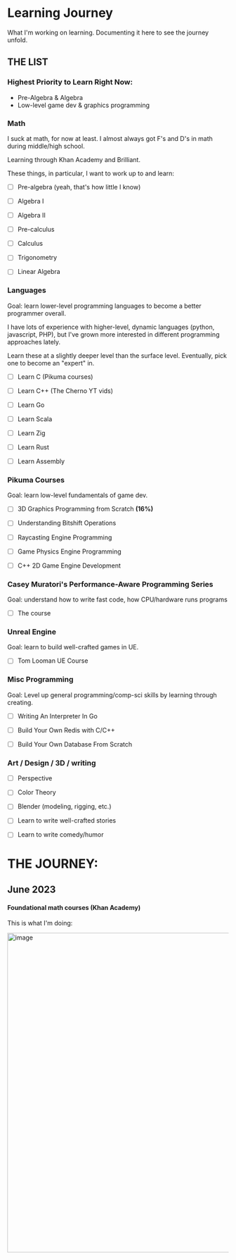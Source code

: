 # Learning Journey

What I'm working on learning. Documenting it here to see the journey unfold. 


## THE LIST


### Highest Priority to Learn Right Now:
- Pre-Algebra & Algebra
- Low-level game dev & graphics programming


### Math

I suck at math, for now at least. I almost always got F's and D's in math during middle/high school. 

Learning through Khan Academy and Brilliant.

These things, in particular, I want to work up to and learn:

- [ ] Pre-algebra (yeah, that's how little I know)
- [ ] Algebra I
- [ ] Algebra II
- [ ] Pre-calculus
- [ ] Calculus
- [ ] Trigonometry
- [ ] Linear Algebra


### Languages

Goal: learn lower-level programming languages to become a better programmer overall. 

I have lots of experience with higher-level, dynamic languages (python, javascript, PHP), but I've grown more interested in different programming approaches lately. 

Learn these at a slightly deeper level than the surface level. Eventually, pick one to become an "expert" in. 

- [ ] Learn C (Pikuma courses)
- [ ] Learn C++ (The Cherno YT vids)
- [ ] Learn Go 
- [ ] Learn Scala
- [ ] Learn Zig
- [ ] Learn Rust
- [ ] Learn Assembly


### Pikuma Courses 

Goal: learn low-level fundamentals of game dev.

- [ ] 3D Graphics Programming from Scratch **(16%)**
- [ ] Understanding Bitshift Operations
- [ ] Raycasting Engine Programming 
- [ ] Game Physics Engine Programming
- [ ] C++ 2D Game Engine Development


### Casey Muratori's Performance-Aware Programming Series

Goal: understand how to write fast code, how CPU/hardware runs programs

- [ ] The course


### Unreal Engine

Goal: learn to build well-crafted games in UE.

- [ ] Tom Looman UE Course


### Misc Programming

Goal: Level up general programming/comp-sci skills by learning through creating.

- [ ] Writing An Interpreter In Go
- [ ] Build Your Own Redis with C/C++
- [ ] Build Your Own Database From Scratch


### Art / Design / 3D / writing

- [ ] Perspective
- [ ] Color Theory
- [ ] Blender (modeling, rigging, etc.)
- [ ] Learn to write well-crafted stories
- [ ] Learn to write comedy/humor


# THE JOURNEY:

## June 2023

#### Foundational math courses (Khan Academy)

This is what I'm doing: 

<img width="726" alt="image" src="https://github.com/timothymalcham/learning-journey/assets/2825063/83c2f7dd-0fe2-425f-8a19-fca714150a7f">
